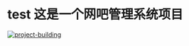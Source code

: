 # test  这是一个网吧管理系统项目



[![project-building](https://img.shields.io/badge/project-building-brightgreen)](https://github.com/RichardLitt/standard-readme)
